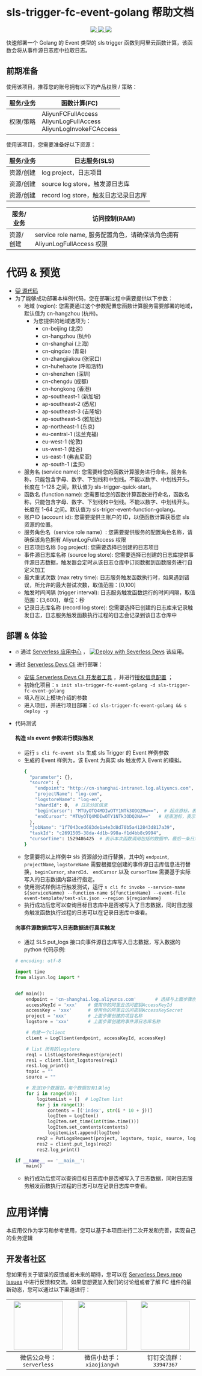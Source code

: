 # sls-trigger-fc-event-golang 帮助文档

<p align="center" class="flex justify-center">
    <a href="https://www.serverless-devs.com" class="ml-1">
    <img src="http://editor.devsapp.cn/icon?package=sls-trigger-fc-event-golang&type=packageType">
  </a>
  <a href="http://www.devsapp.cn/details.html?name=sls-trigger-fc-event-golang" class="ml-1">
    <img src="http://editor.devsapp.cn/icon?package=sls-trigger-fc-event-golang&type=packageVersion">
  </a>
  <a href="http://www.devsapp.cn/details.html?name=sls-trigger-fc-event-golang" class="ml-1">
    <img src="http://editor.devsapp.cn/icon?package=sls-trigger-fc-event-golang&type=packageDownload">
  </a>
</p>

<description>

快速部署一个 Golang 的 Event 类型的 sls trigger 函数到阿里云函数计算，该函数会将从事件源日志库中拉取日志。

</description>


## 前期准备
使用该项目，推荐您的账号拥有以下的产品权限 / 策略：

| 服务/业务 | 函数计算(FC) |     
| --- |  --- |   
| 权限/策略 | AliyunFCFullAccess<br>AliyunLogFullAccess<br>AliyunLogInvokeFCAccess |  

使用该项目，您需要准备好以下资源：

| 服务/业务 | 日志服务(SLS) |     
| --- |  --- |   
| 资源/创建 | log project，日志项目 |  
| 资源/创建 | source log store，触发源日志库  |
| 资源/创建 | record log store，触发日志记录日志库  |

| 服务/业务 | 访问控制(RAM) |     
| --- |  --- |   
| 资源/创建 | service role name, 服务配置角色，请确保该角色拥有 AliyunLogFullAccess 权限 |  


<codepre id="codepre">

# 代码 & 预览

- [ :smiley_cat:  源代码](https://github.com/devsapp/start-fc/blob/main/event-function/sls-trigger-fc-event-golang)
- 为了能够成功部署本样例代码，您在部署过程中需要提供以下参数：
    - 地域 (region): 您需要通过这个参数配置您函数计算服务需要部署的地域，默认值为 cn-hangzhou (杭州)。
      - 为您提供的地域选项为：
        - cn-beijing (北京)
        - cn-hangzhou (杭州)
        - cn-shanghai (上海)
        - cn-qingdao (青岛)
        - cn-zhangjiakou (张家口)
        - cn-huhehaote (呼和浩特)
        - cn-shenzhen (深圳)
        - cn-chengdu (成都)
        - cn-hongkong (香港)
        - ap-southeast-1 (新加坡)
        - ap-southeast-2 (悉尼)
        - ap-southeast-3 (吉隆坡)
        - ap-southeast-5 (雅加达)
        - ap-northeast-1 (东京)
        - eu-central-1 (法兰克福)
        - eu-west-1 (伦敦)
        - us-west-1 (硅谷)
        - us-east-1 (弗吉尼亚)
        - ap-south-1 (孟买)
    - 服务名 (service name): 您需要给您的函数计算服务进行命名，服务名称，只能包含字母、数字、下划线和中划线。不能以数字、中划线开头。长度在 1-128 之间，默认值为 sls-trigger-quick-start。
    - 函数名 (function name): 您需要给您的函数计算函数进行命名，函数名称，只能包含字母、数字、下划线和中划线。不能以数字、中划线开头。长度在 1-64 之间。默认值为 sls-triger-event-function-golang。
    - 账户ID (account id): 您需要提供主账户的 ID，以便函数计算获悉您 sls 资源的位置。
    - 服务角色名（service role name）: 您需要提供服务的配置角色名称，请确保该角色拥有 AliyunLogFullAccess 权限
    - 日志项目名称 (log project): 您需要选择已创建的日志项目
    - 事件源日志库名称 (source log store): 您需要选择已创建的日志库提供事件源日志数据，触发器会定时从该日志仓库中订阅数据到函数服务进行自定义加工
    - 最大重试次数 (max retry time): 日志服务触发函数执行时，如果遇到错误，所允许的最大尝试次数，取值范围：[0,100]
    - 触发时间间隔 (trigger interval): 日志服务触发函数运行的时间间隔，取值范围：[3,600]，单位：秒
    - 记录日志库名称 (record log store): 您需要选择已创建的日志库来记录触发日志，日志服务触发函数执行过程的日志会记录到该日志仓库中


</codepre>

<deploy>

## 部署 & 体验

<appcenter>

-  :fire:  通过 [Serverless 应用中心](https://fcnext.console.aliyun.com/applications/create?template=sls-trigger-fc-event-golang) ，
[![Deploy with Severless Devs](https://img.alicdn.com/imgextra/i1/O1CN01w5RFbX1v45s8TIXPz_!!6000000006118-55-tps-95-28.svg)](https://fcnext.console.aliyun.com/applications/create?template=sls-trigger-fc-event-golang)  该应用。 

</appcenter>

- 通过 [Serverless Devs Cli](https://www.serverless-devs.com/serverless-devs/install) 进行部署：
    - [安装 Serverless Devs Cli 开发者工具](https://www.serverless-devs.com/serverless-devs/install) ，并进行[授权信息配置](https://www.serverless-devs.com/fc/config) ；
    - 初始化项目：`s init sls-trigger-fc-event-golang -d sls-trigger-fc-event-golang` 
    - 填入在以上模块介绍的参数
    - 进入项目，并进行项目部署：`cd sls-trigger-fc-event-golang && s deploy -y`
  
- 代码测试

  #### 构造 sls event 参数进行模拟触发
  
  - 运行 `s cli fc-event sls` 生成 sls Trigger 的 Event 样例参数
  - 生成的 Event 样例为，该 Event 为真实 sls 触发传入 Event 的模拟。
    ```bash
    {
      "parameter": {},
      "source": {
        "endpoint": "http://cn-shanghai-intranet.log.aliyuncs.com",
        "projectName": "log-com",
        "logstoreName": "log-en",
        "shardId": 0,  # 日志分区信息
        "beginCursor": "MTUyOTQ4MDIwOTY1NTk3ODQ2Mw==",  # 起点游标，表示从什么位置开始读取数据
        "endCursor": "MTUyOTQ4MDIwOTY1NTk3ODQ2NA=="   # 结束游标，表示读取数据到什么地方结束
      },
      "jobName": "1f7043ced683de1a4e3d8d70b5a412843d817a39",
      "taskId": "c2691505-38da-4d1b-998a-f1d4bb8c9994",
      "cursorTime": 1529486425  # 表示本次函数调用包括的数据中，最后一条日志到达日志服务的服务器端的 unix_timestamp
    }
    ```
  - 您需要将以上样例中 sls 资源部分进行替换，其中的 `endpoint`, `projectName`, `logstoreName` 需要根据您创建的事件源日志库信息进行替换，`beginCursor`, `shardId`、 `endCursor` 以及 `cursorTime` 需要基于实际写入的日志数据内容进行指定。
  - 使用测试样例进行触发测试，运行 `s cli fc invoke --service-name ${serviceNamme} --function-name ${functionName} --event-file event-template/test-sls.json --region ${regionName}`
  - 执行成功后您可以查询目标日志库中是否被写入了日志数据，同时日志服务触发函数执行过程的日志可以在记录日志库中查看。
  
  #### 向事件源数据库写入日志数据进行真实触发
  
  - 通过 SLS put_logs 接口向事件源日志库写入日志数据，写入数据的 python 代码示例:
  ```python
  # encoding: utf-8
  
  import time
  from aliyun.log import *
  
  
  def main():
      endpoint = 'cn-shanghai.log.aliyuncs.com'       # 选择与上面步骤创建Project所属区域匹配的Endpoint
      accessKeyId = 'xxx'    # 使用你的阿里云访问密钥AccessKeyId
      accessKey = 'xxx'      # 使用你的阿里云访问密钥AccessKeySecret
      project = 'xxx'        # 上面步骤创建的项目名称
      logstore = 'xxx'       # 上面步骤创建的事件源日志库名称
  
      # 构建一个client
      client = LogClient(endpoint, accessKeyId, accessKey)
  
      # list 所有的logstore
      req1 = ListLogstoresRequest(project)
      res1 = client.list_logstores(req1)
      res1.log_print()
      topic = ""
      source = ""
  
      # 发送10个数据包，每个数据包有1条log
      for i in range(10):
          logitemList = []  # LogItem list
          for j in range(1):
              contents = [('index', str(i * 10 + j))]
              logItem = LogItem()
              logItem.set_time(int(time.time()))
              logItem.set_contents(contents)
              logitemList.append(logItem)
          req2 = PutLogsRequest(project, logstore, topic, source, logitemList)
          res2 = client.put_logs(req2)
          res2.log_print()
  
  if __name__ == '__main__':
      main()
  ```
  - 执行成功后您可以查询目标日志库中是否被写入了日志数据，同时日志服务触发函数执行过程的日志可以在记录日志库中查看。

</deploy>

<appdetail id="flushContent">

# 应用详情



本应用仅作为学习和参考使用，您可以基于本项目进行二次开发和完善，实现自己的业务逻辑



</appdetail>

<devgroup>

## 开发者社区

您如果有关于错误的反馈或者未来的期待，您可以在 [Serverless Devs repo Issues](https://github.com/serverless-devs/serverless-devs/issues) 中进行反馈和交流。如果您想要加入我们的讨论组或者了解 FC 组件的最新动态，您可以通过以下渠道进行：

<p align="center">

| <img src="https://serverless-article-picture.sls-cn-hangzhou.aliyuncs.com/1635407298906_20211028074819117230.png" width="130px" > | <img src="https://serverless-article-picture.sls-cn-hangzhou.aliyuncs.com/1635407044136_20211028074404326599.png" width="130px" > | <img src="https://serverless-article-picture.sls-cn-hangzhou.aliyuncs.com/1635407252200_20211028074732517533.png" width="130px" > |
|--- | --- | --- |
| <center>微信公众号：`serverless`</center> | <center>微信小助手：`xiaojiangwh`</center> | <center>钉钉交流群：`33947367`</center> | 

</p>

</devgroup>